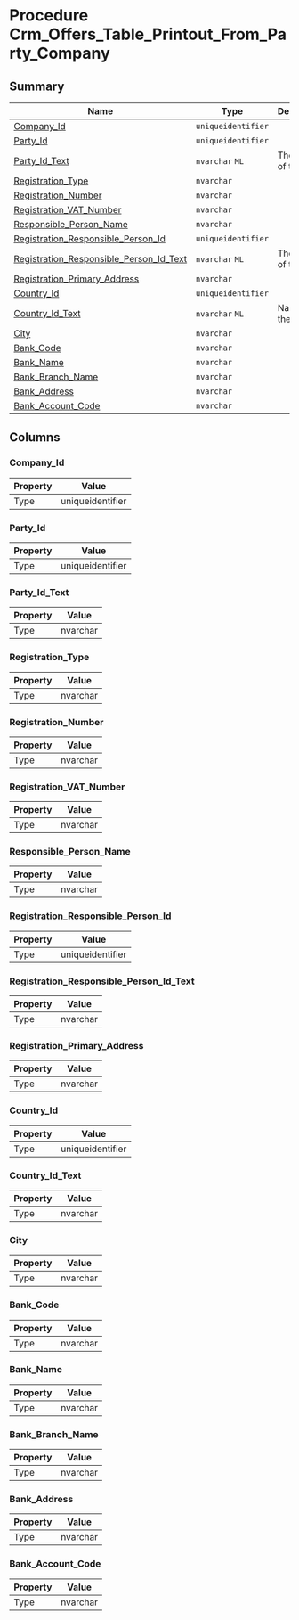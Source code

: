 # Procedure Crm_Offers_Table_Printout_From_Party_Company


## Summary

| Name | Type | Description |
| - | - | --- |
|[Company_Id](#company_id)|`uniqueidentifier` ||
|[Party_Id](#party_id)|`uniqueidentifier` ||
|[Party_Id_Text](#party_id_text)|`nvarchar` `ML`|The name of the party|
|[Registration_Type](#registration_type)|`nvarchar` ||
|[Registration_Number](#registration_number)|`nvarchar` ||
|[Registration_VAT_Number](#registration_vat_number)|`nvarchar` ||
|[Responsible_Person_Name](#responsible_person_name)|`nvarchar` ||
|[Registration_Responsible_Person_Id](#registration_responsible_person_id)|`uniqueidentifier` ||
|[Registration_Responsible_Person_Id_Text](#registration_responsible_person_id_text)|`nvarchar` `ML`|The name of the party|
|[Registration_Primary_Address](#registration_primary_address)|`nvarchar` ||
|[Country_Id](#country_id)|`uniqueidentifier` ||
|[Country_Id_Text](#country_id_text)|`nvarchar` `ML`|Name of the country|
|[City](#city)|`nvarchar` ||
|[Bank_Code](#bank_code)|`nvarchar` ||
|[Bank_Name](#bank_name)|`nvarchar` ||
|[Bank_Branch_Name](#bank_branch_name)|`nvarchar` ||
|[Bank_Address](#bank_address)|`nvarchar` ||
|[Bank_Account_Code](#bank_account_code)|`nvarchar` ||

## Columns

### Company_Id

| Property | Value |
| - | - |
|Type|uniqueidentifier|

### Party_Id

| Property | Value |
| - | - |
|Type|uniqueidentifier|

### Party_Id_Text

| Property | Value |
| - | - |
|Type|nvarchar|

### Registration_Type

| Property | Value |
| - | - |
|Type|nvarchar|

### Registration_Number

| Property | Value |
| - | - |
|Type|nvarchar|

### Registration_VAT_Number

| Property | Value |
| - | - |
|Type|nvarchar|

### Responsible_Person_Name

| Property | Value |
| - | - |
|Type|nvarchar|

### Registration_Responsible_Person_Id

| Property | Value |
| - | - |
|Type|uniqueidentifier|

### Registration_Responsible_Person_Id_Text

| Property | Value |
| - | - |
|Type|nvarchar|

### Registration_Primary_Address

| Property | Value |
| - | - |
|Type|nvarchar|

### Country_Id

| Property | Value |
| - | - |
|Type|uniqueidentifier|

### Country_Id_Text

| Property | Value |
| - | - |
|Type|nvarchar|

### City

| Property | Value |
| - | - |
|Type|nvarchar|

### Bank_Code

| Property | Value |
| - | - |
|Type|nvarchar|

### Bank_Name

| Property | Value |
| - | - |
|Type|nvarchar|

### Bank_Branch_Name

| Property | Value |
| - | - |
|Type|nvarchar|

### Bank_Address

| Property | Value |
| - | - |
|Type|nvarchar|

### Bank_Account_Code

| Property | Value |
| - | - |
|Type|nvarchar|


